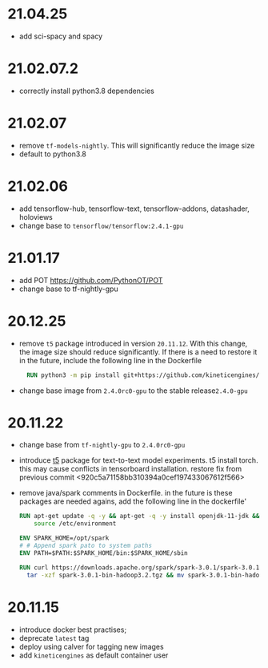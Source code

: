 # 21.04.25

- add sci-spacy and spacy

# 21.02.07.2

- correctly install python3.8 dependencies

# 21.02.07

- remove `tf-models-nightly`. This will significantly reduce the image size
- default to python3.8

# 21.02.06

- add tensorflow-hub, tensorflow-text, tensorflow-addons, datashader, holoviews
- change base to `tensorflow/tensorflow:2.4.1-gpu`

# 21.01.17

- add POT https://github.com/PythonOT/POT
- change base to tf-nightly-gpu

# 20.12.25

- remove `t5` package introduced in version `20.11.12`. With this change, the image size should reduce significantly.
  If there is a need to restore it in the future, include the following line in the Dockerfile

  ```Dockerfile
    RUN python3 -m pip install git+https://github.com/kineticengines/text-to-text-transfer-transformer.git@mirror-main --use-feature=2020-resolver --user
  ```

- change base image from `2.4.0rc0-gpu` to the stable release`2.4.0-gpu`

# 20.11.22

- change base from `tf-nightly-gpu` to `2.4.0rc0-gpu`

- introduce [t5](https://pypi.org/project/t5/) package for text-to-text model experiments.
  t5 install torch. this may cause conflicts in tensorboard installation. restore fix from
  previous commit <920c5a71158bb310394a0cef197433067612f566>

- remove java/spark comments in Dockerfile.
  in the future is these packages are needed agains, add the following line in the dockerfile'

  ```Dockerfile
  RUN apt-get update -q -y && apt-get -q -y install openjdk-11-jdk && echo "JAVA_HOME=/usr/lib/jvm/java-11-openjdk-amd64" | tee -a /etc/environment && \
      source /etc/environment

  ENV SPARK_HOME=/opt/spark
  # # Append spark pato to system paths
  ENV PATH=$PATH:$SPARK_HOME/bin:$SPARK_HOME/sbin

  RUN curl https://downloads.apache.org/spark/spark-3.0.1/spark-3.0.1-bin-hadoop3.2.tgz > spark-3.0.1-bin-hadoop3.2.tgz && \
    tar -xzf spark-3.0.1-bin-hadoop3.2.tgz && mv spark-3.0.1-bin-hadoop3.2 spark && mv spark /opt/
  ```

# 20.11.15

- introduce docker best practises;
- deprecate `latest` tag
- deploy using calver for tagging new images
- add `kineticengines` as default container user
